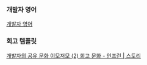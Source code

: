 ### 개발자 영어

[개발자 영어](https://velog.io/@pjc0247/개발자-영어)

### 회고 템플릿

[개발자의 공유 문화 이모저모 (2) 회고 문화 - 인프런 | 스토리](https://www.inflearn.com/pages/weekly-inflearn-41-20220215)
